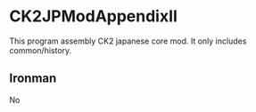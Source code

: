 # CK2JPModAppendixII
This program assembly CK2 japanese core mod. It only includes common/history.

## Ironman
No
